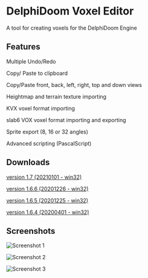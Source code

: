 # DelphiDoom Voxel Editor
 A tool for creating voxels for the DelphiDoom Engine  

## Features
Multiple Undo/Redo

Copy/ Paste to clipboard

Copy/Paste front, back, left, right, top and down views

Heightmap and terrain texture importing

KVX voxel format importing

slab6 VOX voxel format importing and exporting

Sprite export (8, 16 or 32 angles)

Advanced scripting (PascalScript)


## Downloads
[version 1.7 (20210101 - win32)](https://sourceforge.net/projects/delphidoom-voxel-editor/files/DD_VOXEL_1.7/DD_VOXEL_1.7_bin.zip/download)

[version 1.6.6 (20201226 - win32)](https://sourceforge.net/projects/delphidoom-voxel-editor/files/DD_VOXEL_1.6.6/DD_VOXEL_1.6.6_bin.zip/download)

[version 1.6.5 (20201225 - win32)](https://sourceforge.net/projects/delphidoom-voxel-editor/files/DD_VOXEL_1.6.5/DD_VOXEL_1.6.5_bin.zip/download)

[version 1.6.4 (20200401 - win32)](https://sourceforge.net/projects/delphidoom-voxel-editor/files/DD_VOXEL_1.6.4/DD_VOXEL_1.6.4_bin.zip/download)

## Screenshots

![Screenshot 1](https://i.postimg.cc/j2szrH7s/lavarock1.jpg "Screenshot 1")

![Screenshot 2](https://i.postimg.cc/C5mbMRGb/animals.jpg "Screenshot 2")

![Screenshot 3](https://i.postimg.cc/DZQqDjmj/runmacro.png "Screenshot 3")

